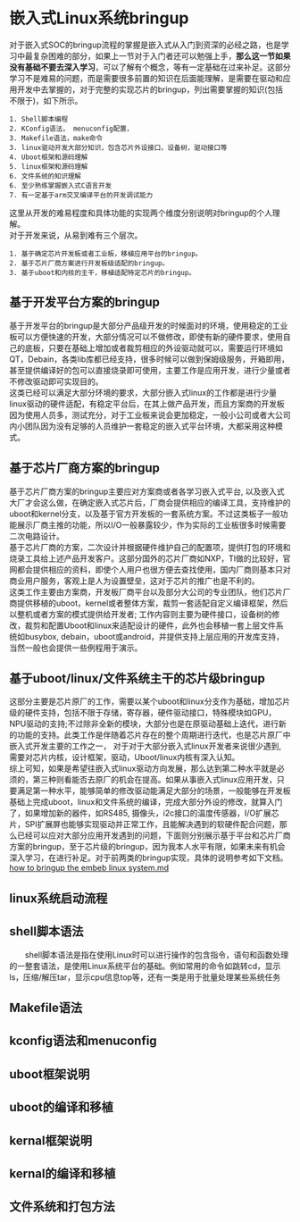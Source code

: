 # 嵌入式Linux系统bringup
对于嵌入式SOC的bringup流程的掌握是嵌入式从入门到资深的必经之路，也是学习中最复杂困难的部分，如果上一节对于入门者还可以勉强上手，**那么这一节如果没有基础不要去深入学习**，可以了解有个概念，等有一定基础在过来补足。这部分学习不是难易的问题，而是需要很多前置的知识在后面能理解，是需要在驱动和应用开发中去掌握的，对于完整的实现芯片的bringup，列出需要掌握的知识(包括不限于)，如下所示。
```
1. Shell脚本编程
2. KConfig语法， menuconfig配置，
3. Makefile语法，make命令
3. linux驱动开发大部分知识，包含芯片外设接口，设备树，驱动接口等
4. Uboot框架和源码理解
5. linux框架和源码理解
6. 文件系统的知识理解
6. 至少熟练掌握嵌入式C语言开发
7. 有一定基于arm交叉编译平台的开发调试能力
```
这里从开发的难易程度和具体功能的实现两个维度分别说明对bringup的个人理解。<br />
对于开发来说，从易到难有三个层次。<br />
```
1. 基于确定芯片开发板或者工业板，移植应用平台的bringup。
2. 基于芯片厂商方案进行开发板级适配的bringup。
3. 基于uboot和内核的主干，移植适配特定芯片的bringup。
```
## 基于开发平台方案的bringup

基于开发平台的bringup是大部分产品级开发的时候面对的环境，使用稳定的工业板可以方便快速的开发，大部分情况可以不做修改，即使有新的硬件要求，使用自己的底板，只要在基础上增加或者裁剪相应的外设驱动就可以，需要运行环境如QT，Debain，各类lib库都已经支持，很多时候可以做到保姆级服务，开箱即用，甚至提供编译好的包可以直接烧录即可使用，主要工作是应用开发，进行少量或者不修改驱动即可实现目的。<br />
这类已经可以满足大部分环境的要求，大部分嵌入式linux的工作都是进行少量linux驱动的硬件适配，有稳定平台后，在其上做产品开发，而且方案商的开发板因为使用人员多，测试充分，对于工业板来说会更加稳定，一般小公司或者大公司内小团队因为没有足够的人员维护一套稳定的嵌入式平台环境，大都采用这种模式。<br />

## 基于芯片厂商方案的bringup

基于芯片厂商方案的bringup主要应对方案商或者各学习嵌入式平台, 以及嵌入式大厂才会这么做，在确定嵌入式芯片后，厂商会提供相应的编译工具，支持维护的uboot和kernel分支，以及基于官方开发板的一套系统方案。不过这类板子一般功能展示厂商主推的功能，所以I/O一般暴露较少，作为实际的工业板很多时候需要二次电路设计。<br />
基于芯片厂商的方案，二次设计并根据硬件维护自己的配置项，提供打包的环境和烧录工具给上述产品开发客户。这部分国外的芯片厂商如NXP，TI做的比较好，官网都会提供相应的资料，即使个人用户也很方便去查找使用，国内厂商则基本只对商业用户服务，客观上是人为设置壁垒，这对于芯片的推广也是不利的。<br />
这类工作主要由方案商，开发板厂商平台以及部分大公司的专业团队，他们芯片厂商提供移植的uboot，kernel或者整体方案，裁剪一套适配自定义编译框架，然后以整机或者方案的模式提供给开发者; 工作内容则主要为硬件接口，设备树的修改，裁剪和配置Uboot和linux来适配设计的硬件，此外也会移植一套上层文件系统如busybox, debain，uboot或android，并提供支持上层应用的开发库支持，当然一般也会提供一些例程用于演示。<br />

## 基于uboot/linux/文件系统主干的芯片级bringup
这部分主要是芯片原厂的工作，需要以某个uboot和linux分支作为基础，增加芯片级的硬件支持，包括不限于存储，寄存器，硬件驱动接口，特殊模块如GPU，NPU驱动的支持;不过除非全新的模块，大部分也是在原驱动基础上迭代，进行新的功能的支持。此类工作是伴随着芯片存在的整个周期进行迭代，也是芯片原厂中嵌入式开发主要的工作之一， 对于对于大部分嵌入式linux开发者来说很少遇到, 需要对芯片内核，设计框架，驱动，Uboot/linux内核有深入认知。<br />
综上可知，如果是希望往嵌入式linux驱动方向发展，那么达到第二种水平就是必须的，第三种则看能否去原厂的机会在提高。如果从事嵌入式linux应用开发，只要满足第一种水平，能够简单的修改驱动能满足大部分的场景，一般能够在开发板基础上完成uboot，linux和文件系统的编译，完成大部分外设的修改，就算入门了，如果增加新的器件，如RS485, 摄像头，i2c接口的温度传感器，I/O扩展芯片，SPI扩展屏也能够实现驱动并正常工作，且能解决遇到的软硬件配合问题，那么已经可以应对大部分应用开发遇到的问题，下面则分别展示基于平台和芯片厂商方案的bringup，至于芯片级的bringup，因为我本人水平有限，如果未来有机会深入学习，在进行补足。对于前两类的bringup实现，具体的说明参考如下文档。<br />
[how to bringup the embeb linux system.md](./1.embed_linux_system_bringup.md) <br />

## linux系统启动流程

## shell脚本语法
&emsp;&emsp;shell脚本语法是指在使用Linux时可以进行操作的包含指令，语句和函数处理的一整套语法，是使用Linux系统平台的基础。例如常用的命令如跳转cd，显示ls，压缩/解压tar，显示cpu信息top等，还有一类是用于批量处理某些系统任务

## Makefile语法


## kconfig语法和menuconfig

## uboot框架说明

## uboot的编译和移植

## kernal框架说明

## kernal的编译和移植

## 文件系统和打包方法

